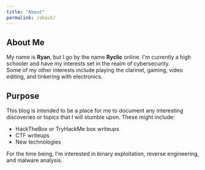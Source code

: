 ```yaml
---
title: "About"
permalink: /about/
---
```

## About Me ##

My name is **Ryan**, but I go by the name **Ryclic** online. I'm currently a high schooler and have my interests set in the realm of cybersecurity. \
Some of my other interests include playing the clarinet, gaming, video editing, and tinkering with electronics. 

## Purpose ##

This blog is intended to be a place for me to document any interesting discoveries or topics that I will stumble upon. These might include: 
* HackTheBox or TryHackMe box writeups
* CTF writeups
* New technologies 

For the time being, I'm interested in binary exploitation, reverse engineering, and malware analysis. 

